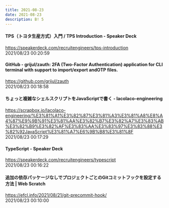 ```yaml
---
title: 2021-08-23
date: 2021-08-23
description: B! 5
---
```


#### TPS（トヨタ生産方式）入門 / TPS Introduction - Speaker Deck
https://speakerdeck.com/recruitengineers/tps-introduction<br>
2021/08/23 00:20:59<br>


#### GitHub - grijul/zauth: 2FA (Two-Factor Authentication) application for CLI terminal with support to import/export andOTP files.
https://github.com/grijul/zauth<br>
2021/08/23 00:18:58<br>


#### ちょっと複雑なシェルスクリプトをJavaScriptで書く - lacolaco-engineering
https://scrapbox.io/lacolaco-engineering/%E3%81%A1%E3%82%87%E3%81%A3%E3%81%A8%E8%A4%87%E9%9B%91%E3%81%AA%E3%82%B7%E3%82%A7%E3%83%AB%E3%82%B9%E3%82%AF%E3%83%AA%E3%83%97%E3%83%88%E3%82%92JavaScript%E3%81%A7%E6%9B%B8%E3%81%8F<br>
2021/08/23 00:17:29<br>


#### TypeScript - Speaker Deck
https://speakerdeck.com/recruitengineers/typescript<br>
2021/08/23 00:16:22<br>


#### 追加の依存パッケージなしでプロジェクトごとのGitコミットフックを設定する方法 | Web Scratch
https://efcl.info/2021/08/21/git-precommit-hook/<br>
2021/08/23 00:10:00<br>


